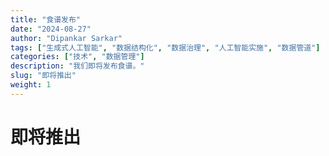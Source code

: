 ```yaml
---
title: "食谱发布"
date: "2024-08-27"
author: "Dipankar Sarkar"
tags: ["生成式人工智能", "数据结构化", "数据治理", "人工智能实施", "数据管道"]
categories: ["技术", "数据管理"]
description: "我们即将发布食谱。"
slug: "即将推出"
weight: 1
---
```


# 即将推出